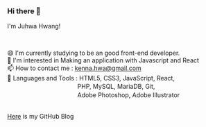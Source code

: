 
### Hi there 👋
I'm Juhwa Hwang!

<br />

😄   I'm currently studying to be an good front-end developer.  
💚   I'm interested in Making an application with Javascript and React  
📫   How to contact me : kenna.hwa@gmail.com  
💪   Languages and Tools : HTML5, CSS3, JavaScript, React,  
　　　　　　　　　 　　  PHP, MySQL, MariaDB, Git,  
　　　　　　　　 　　　   Adobe Photoshop, Adobe Illustrator   
 <br />
 
<a href="https://kenna-hwa.github.io/">Here</a> is my GitHub Blog 
 <br />
 



